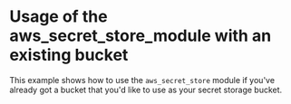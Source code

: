 # Usage of the aws_secret_store_module with an existing bucket

This example shows how to use the `aws_secret_store` module if you've
already got a bucket that you'd like to use as your secret storage bucket.
